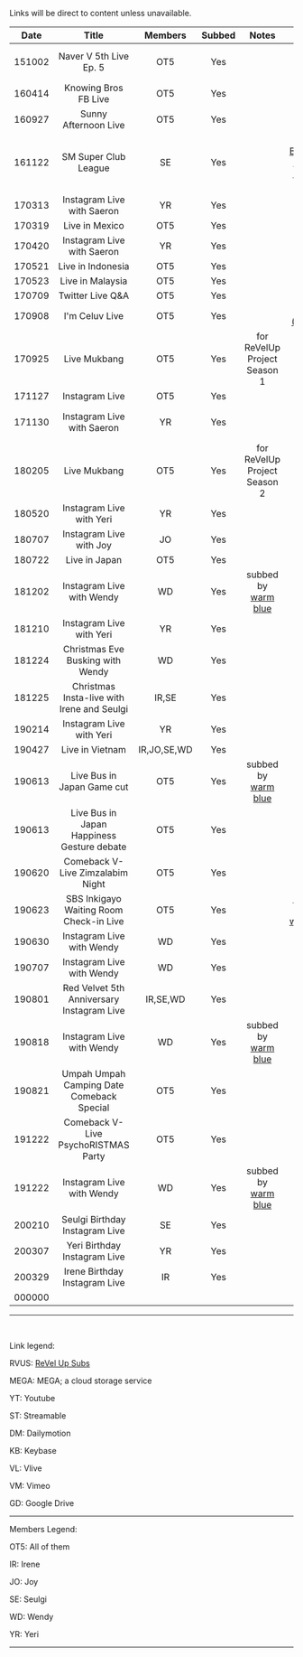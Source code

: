 Links will be direct to content unless unavailable.


| Date   | Title                                      | Members     | Subbed    | Notes                             | Links   |
|:-:     |:-:                                         |:-:          |:-:        |:-:                                |:-:      |
| 151002 | Naver V 5th Live Ep. 5                     | OT5         | Yes       |                                   | [RVUS](https://revelupsubs.com/2015/10/02/eng-151002-red-velvet-naver-v-5th-live-ep-5/), [MEGA](https://mega.nz/#!ZxgUVAZY!9SPGlyQYYnfiNEM51bxc1Cp2bbPByzJbhQ1ZOAdIHxg), [KB](https://keybase.pub/telemaxus/rv/livestream/151002%20Naver%20Live%205th%20Live%20Episode%205.mp4) |
| 160414 | Knowing Bros FB Live                       | OT5         | Yes       |                                   | [ST](https://streamable.com/s/oz7ae/oozzbi), [KB](https://keybase.pub/telemaxus/rv/livestream/160414%20Red%20Velvet%20-%20Knowing%20Bros%20FB%20Live%20with%20Heechul%20of%20Super%20Junior.mp4) |
| 160927 | Sunny Afternoon Live                       | OT5         | Yes       |                                   | [YT](https://youtu.be/WsHd3ON2zeg) |
| 161122 | SM Super Club League                       | SE          | Yes       |                                   | [w\/ Baekhyun \(YT\)](https://youtu.be/HVsrvSiCxr0), [w\/ Heechul \(YT\)](https://youtu.be/h4j7zPfCzRs) |
| 170313 | Instagram Live with Saeron                 | YR          | Yes       |                                   | [YT](https://youtu.be/LPsZ4sxvqKo) |
| 170319 | Live in Mexico                             | OT5         | Yes       |                                   | [YT](https://youtu.be/5_XsPOwl7rI) |
| 170420 | Instagram Live with Saeron                 | YR          | Yes       |                                   | [YT](https://youtu.be/ap6bGxy9uTI) |
| 170521 | Live in Indonesia                          | OT5         | Yes       |                                   | [YT](https://youtu.be/iNXasmLt9kA) |
| 170523 | Live in Malaysia                           | OT5         | Yes       |                                   | [YT](https://youtu.be/R5FYDwWEyoo) |
| 170709 | Twitter Live Q&A                           | OT5         | Yes       |                                   | [YT](https://youtu.be/egC67gnow0o) |
| 170908 | I'm Celuv Live                             | OT5         | Yes       |                                   | [RVUS \(VM\)](https://revelupsubs.com/2017/09/08/eng-170908-red-velvet-im-celuv-live/), [KB](https://keybase.pub/telemaxus/rv/livestream/170908%20Red%20Velvet%20%E1%84%85%E1%85%A6%E1%84%83%E1%85%B3%E1%84%87%E1%85%A6%E1%86%AF%E1%84%87%E1%85%A6%E1%86%BA%20I'm%20Celuv%20LIVE.mp4) |
| 170925 | Live Mukbang                               | OT5         | Yes       | for ReVelUp Project Season 1      | [YT](https://youtu.be/GulFRqOoH8c) |
| 171127 | Instagram Live                             | OT5         | Yes       |                                   | [YT](https://youtu.be/-LlHmPBizd8) |
| 171130 | Instagram Live with Saeron                 | YR          | Yes       |                                   | [RVUS](https://revelupsubs.com/2017/11/30/eng-171130-yeri-insta-live-w-saeron/), [MEGA](https://mega.nz/#!dwp1EaRQ!P5QUG1U2gqiU5VVpflUctXZ9tCHNHy_uHajcmgV1i1Y), [KB](https://keybase.pub/telemaxus/rv/livestream/171130%20Yeri%20on%20Saeron's%20Instagram%20Live%20(Copyrighted%20Songs%20Deleted).mp4) |
| 180205 | Live Mukbang                               | OT5         | Yes       | for ReVelUp Project Season 2      | [DM](https://www.dailymotion.com/embed/video/k18miW12PMjlSptdmlu), [MEGA](https://mega.nz/#!g9IWSQCJ!sQY_kbMiaGkON1gxPtRGlo7UUSFcYwsYjUTnms5pde4), [KB](https://keybase.pub/telemaxus/rv/livestream/180205%20Red%20Velvet%20-%20Oksusu%20Live%20Mukbang.mp4) |
| 180520 | Instagram Live with Yeri                   | YR          | Yes       |                                   | [YT](https://revelupsubs.com/2018/05/20/eng-180520-yeri-instagram-live/) |
| 180707 | Instagram Live with Joy                    | JO          | Yes       |                                   | [YT](https://youtu.be/3eMfxLTMq-k) |
| 180722 | Live in Japan                              | OT5         | Yes       |                                   | [YT](https://youtu.be/4Wae2wVYWa8) |
| 181202 | Instagram Live with Wendy                  | WD          | Yes       | subbed by [warm blue][warmblue]   | [YT](https://youtu.be/yqgYi3z_Ilc) |
| 181210 | Instagram Live with Yeri                   | YR          | Yes       |                                   | [YT](https://youtu.be/W46th1zcNVc) |
| 181224 | Christmas Eve Busking with Wendy           | WD          | Yes       |                                   | [YT](https://youtu.be/c1tdnIolchk) |
| 181225 | Christmas Insta-live with Irene and Seulgi | IR,SE       | Yes       |                                   | [YT](https://youtu.be/XUpX3um8T9g) |
| 190214 | Instagram Live with Yeri                   | YR          | Yes       |                                   | [YT](https://youtu.be/bs6UKf2rrd8) |
| 190427 | Live in Vietnam                            | IR,JO,SE,WD | Yes       |                                   | [YT](https://youtu.be/S6DHz5ndhTs) |
| 190613 | Live Bus in Japan Game cut                 | OT5         | Yes       | subbed by [warm blue][warmblue]   | [YT](https://www.youtube.com/watch?v=dQLJdiH5t1I) |
| 190613 | Live Bus in Japan Happiness Gesture debate | OT5         | Yes       |                                   | [YT](https://www.youtube.com/watch?v=WLgOIUixn4Q) |
| 190620 | Comeback V-Live Zimzalabim Night           | OT5         | Yes       |                                   | [VL](https://www.vlive.tv/video/134996)     |
| 190623 | SBS Inkigayo Waiting Room Check-in Live    | OT5         | Yes       |                                   | [Pt. 1](https://www.youtube.com/watch?v=W_7GM5AJp6s), [Pt. 2](https://www.youtube.com/watch?v=ZJUC3ioEqM8), [warmblue](https://www.youtube.com/watch?v=2-WnyZ8Kl4M) |
| 190630 | Instagram Live with Wendy                  | WD          | Yes       |                                   | [YT](https://youtu.be/jTPvAZ_X0L0) |
| 190707 | Instagram Live with Wendy                  | WD          | Yes       |                                   | [YT](https://www.youtube.com/watch?v=RmCvmOMm7XI) |
| 190801 | Red Velvet 5th Anniversary Instagram Live  | IR,SE,WD    | Yes       |                                   | [YT](https://youtu.be/rivpcqttZHg) |
| 190818 | Instagram Live with Wendy                  | WD          | Yes       | subbed by [warm blue][warmblue]   | [YT](https://youtu.be/07uSondP16E), [GD](https://drive.google.com/file/d/15_y7SSxl_1QWA4FGiOE757C7tuRFnMLx/view) |
| 190821 | Umpah Umpah Camping Date Comeback Special  | OT5         | Yes       |                                   | [VL](https://www.vlive.tv/video/145245) |
| 191222 | Comeback V-Live PsychoRISTMAS Party        | OT5         | Yes       |                                   | [VL](https://www.vlive.tv/video/166358) |
| 191222 | Instagram Live with Wendy                  | WD          | Yes       | subbed by [warm blue][warmblue]   | [YT](https://www.youtube.com/watch?v=YaCZZ2JDBcw) |
| 200210 | Seulgi Birthday Instagram Live             | SE          | Yes       |                                   | [YT](https://youtu.be/DOBavWPAoXc) |
| 200307 | Yeri Birthday Instagram Live               | YR          | Yes       |                                   | [YT](https://youtu.be/ZwA80E07DhE) |
| 200329 | Irene Birthday Instagram Live              | IR          | Yes       |                                   | [YT](https://youtu.be/R5UMhe0N8cE) |
| 000000 |                                            |             |           |                                   |  |


***

&nbsp;

Link legend:

RVUS: [ReVel Up Subs](https://revelupsubs.com/)

MEGA: MEGA; a cloud storage service

YT: Youtube

ST: Streamable

DM: Dailymotion

KB: Keybase

VL: Vlive

VM: Vimeo

GD: Google Drive

****

Members Legend:

OT5: All of them

IR: Irene

JO: Joy

SE: Seulgi

WD: Wendy

YR: Yeri

***

&nbsp;

[warmblue]:https://www.youtube.com/channel/UC74OVvBafaQKD2RBOvhK_XQ